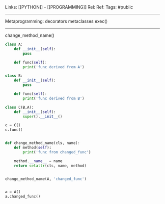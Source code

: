 Links: [[PYTHON]] - [[PROGRAMMING]]
Rel: 
Ref: 
Tags: #public 

--- 

Metaprogramming:
decorators 
metaclasses 
exec()

--- 

change_method_name()
```py
class A:
	def __init__(self):
		pass

	def func(self):
		print('func derived from A')

class B:
	def __init__(self):
		pass

	def func(self):
		print('func derived from B')

class C(B,A):
	def __init__(self):
		super().__init__()

c = C()
c.func()


def change_method_name(cls, name):
	def method(self):
		print('func from changed_func')

	method.__name__ = name
	return setattr(cls, name, method)


change_method_name(A, 'changed_func')


a = A()
a.changed_func()
```